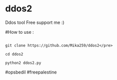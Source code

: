 # ddos2
Ddos tool Free support me :)


#How to use :



```

git clone https://github.com/Mika259/ddos2</pre>

cd ddos2

python2 ddos2.py

```

#opsbedil
#freepalestine
